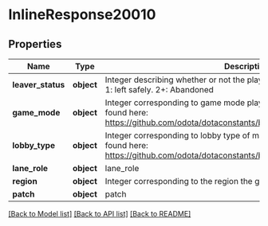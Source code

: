# InlineResponse20010

## Properties
Name | Type | Description | Notes
------------ | ------------- | ------------- | -------------
**leaver_status** | **object** | Integer describing whether or not the player left the game. 0: didn&#39;t leave. 1: left safely. 2+: Abandoned | [optional] 
**game_mode** | **object** | Integer corresponding to game mode played. List of constants can be found here: https://github.com/odota/dotaconstants/blob/master/json/game_mode.json | [optional] 
**lobby_type** | **object** | Integer corresponding to lobby type of match. List of constants can be found here: https://github.com/odota/dotaconstants/blob/master/json/lobby_type.json | [optional] 
**lane_role** | **object** | lane_role | [optional] 
**region** | **object** | Integer corresponding to the region the game was played on | [optional] 
**patch** | **object** | patch | [optional] 

[[Back to Model list]](../README.md#documentation-for-models) [[Back to API list]](../README.md#documentation-for-api-endpoints) [[Back to README]](../README.md)


